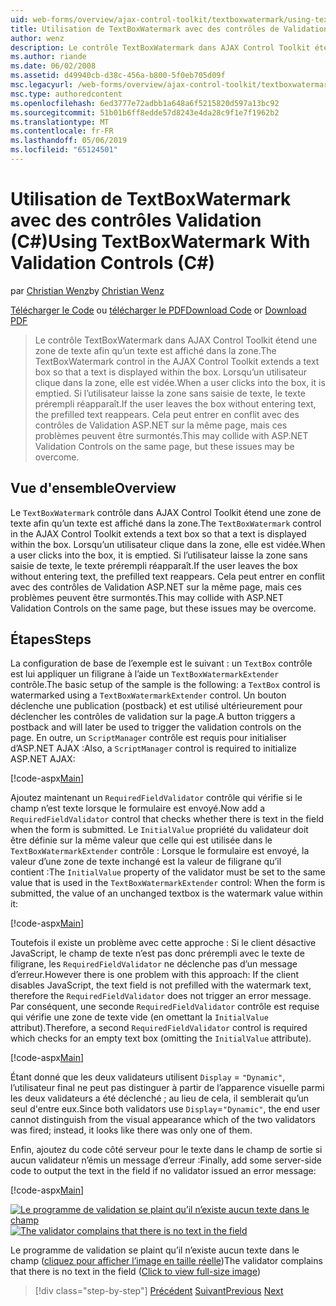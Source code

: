 ```yaml
---
uid: web-forms/overview/ajax-control-toolkit/textboxwatermark/using-textboxwatermark-with-validation-controls-cs
title: Utilisation de TextBoxWatermark avec des contrôles de Validation (c#) | Microsoft Docs
author: wenz
description: Le contrôle TextBoxWatermark dans AJAX Control Toolkit étend une zone de texte afin qu’un texte est affiché dans la zone. Lorsqu’un utilisateur clique dans la zone, il je...
ms.author: riande
ms.date: 06/02/2008
ms.assetid: d49940cb-d38c-456a-b800-5f0eb705d09f
msc.legacyurl: /web-forms/overview/ajax-control-toolkit/textboxwatermark/using-textboxwatermark-with-validation-controls-cs
msc.type: authoredcontent
ms.openlocfilehash: 6ed3777e72adbb1a648a6f5215820d597a13bc92
ms.sourcegitcommit: 51b01b6ff8edde57d8243e4da28c9f1e7f1962b2
ms.translationtype: MT
ms.contentlocale: fr-FR
ms.lasthandoff: 05/06/2019
ms.locfileid: "65124501"
---
```

# <a name="using-textboxwatermark-with-validation-controls-c"></a><span data-ttu-id="f4a21-104">Utilisation de TextBoxWatermark avec des contrôles Validation (C#)</span><span class="sxs-lookup"><span data-stu-id="f4a21-104">Using TextBoxWatermark With Validation Controls (C#)</span></span>

<span data-ttu-id="f4a21-105">par [Christian Wenz](https://github.com/wenz)</span><span class="sxs-lookup"><span data-stu-id="f4a21-105">by [Christian Wenz](https://github.com/wenz)</span></span>

<span data-ttu-id="f4a21-106">[Télécharger le Code](http://download.microsoft.com/download/9/3/f/93f8daea-bebd-4821-833b-95205389c7d0/TextBoxWatermark2.cs.zip) ou [télécharger le PDF](http://download.microsoft.com/download/b/6/a/b6ae89ee-df69-4c87-9bfb-ad1eb2b23373/textboxwatermark2CS.pdf)</span><span class="sxs-lookup"><span data-stu-id="f4a21-106">[Download Code](http://download.microsoft.com/download/9/3/f/93f8daea-bebd-4821-833b-95205389c7d0/TextBoxWatermark2.cs.zip) or [Download PDF](http://download.microsoft.com/download/b/6/a/b6ae89ee-df69-4c87-9bfb-ad1eb2b23373/textboxwatermark2CS.pdf)</span></span>

> <span data-ttu-id="f4a21-107">Le contrôle TextBoxWatermark dans AJAX Control Toolkit étend une zone de texte afin qu’un texte est affiché dans la zone.</span><span class="sxs-lookup"><span data-stu-id="f4a21-107">The TextBoxWatermark control in the AJAX Control Toolkit extends a text box so that a text is displayed within the box.</span></span> <span data-ttu-id="f4a21-108">Lorsqu’un utilisateur clique dans la zone, elle est vidée.</span><span class="sxs-lookup"><span data-stu-id="f4a21-108">When a user clicks into the box, it is emptied.</span></span> <span data-ttu-id="f4a21-109">Si l’utilisateur laisse la zone sans saisie de texte, le texte prérempli réapparaît.</span><span class="sxs-lookup"><span data-stu-id="f4a21-109">If the user leaves the box without entering text, the prefilled text reappears.</span></span> <span data-ttu-id="f4a21-110">Cela peut entrer en conflit avec des contrôles de Validation ASP.NET sur la même page, mais ces problèmes peuvent être surmontés.</span><span class="sxs-lookup"><span data-stu-id="f4a21-110">This may collide with ASP.NET Validation Controls on the same page, but these issues may be overcome.</span></span>

## <a name="overview"></a><span data-ttu-id="f4a21-111">Vue d'ensemble</span><span class="sxs-lookup"><span data-stu-id="f4a21-111">Overview</span></span>

<span data-ttu-id="f4a21-112">Le `TextBoxWatermark` contrôle dans AJAX Control Toolkit étend une zone de texte afin qu’un texte est affiché dans la zone.</span><span class="sxs-lookup"><span data-stu-id="f4a21-112">The `TextBoxWatermark` control in the AJAX Control Toolkit extends a text box so that a text is displayed within the box.</span></span> <span data-ttu-id="f4a21-113">Lorsqu’un utilisateur clique dans la zone, elle est vidée.</span><span class="sxs-lookup"><span data-stu-id="f4a21-113">When a user clicks into the box, it is emptied.</span></span> <span data-ttu-id="f4a21-114">Si l’utilisateur laisse la zone sans saisie de texte, le texte prérempli réapparaît.</span><span class="sxs-lookup"><span data-stu-id="f4a21-114">If the user leaves the box without entering text, the prefilled text reappears.</span></span> <span data-ttu-id="f4a21-115">Cela peut entrer en conflit avec des contrôles de Validation ASP.NET sur la même page, mais ces problèmes peuvent être surmontés.</span><span class="sxs-lookup"><span data-stu-id="f4a21-115">This may collide with ASP.NET Validation Controls on the same page, but these issues may be overcome.</span></span>

## <a name="steps"></a><span data-ttu-id="f4a21-116">Étapes</span><span class="sxs-lookup"><span data-stu-id="f4a21-116">Steps</span></span>

<span data-ttu-id="f4a21-117">La configuration de base de l’exemple est le suivant : un `TextBox` contrôle est lui appliquer un filigrane à l’aide un `TextBoxWatermarkExtender` contrôle.</span><span class="sxs-lookup"><span data-stu-id="f4a21-117">The basic setup of the sample is the following: a `TextBox` control is watermarked using a `TextBoxWatermarkExtender` control.</span></span> <span data-ttu-id="f4a21-118">Un bouton déclenche une publication (postback) et est utilisé ultérieurement pour déclencher les contrôles de validation sur la page.</span><span class="sxs-lookup"><span data-stu-id="f4a21-118">A button triggers a postback and will later be used to trigger the validation controls on the page.</span></span> <span data-ttu-id="f4a21-119">En outre, un `ScriptManager` contrôle est requis pour initialiser d’ASP.NET AJAX :</span><span class="sxs-lookup"><span data-stu-id="f4a21-119">Also, a `ScriptManager` control is required to initialize ASP.NET AJAX:</span></span>

[!code-aspx[Main](using-textboxwatermark-with-validation-controls-cs/samples/sample1.aspx)]

<span data-ttu-id="f4a21-120">Ajoutez maintenant un `RequiredFieldValidator` contrôle qui vérifie si le champ n’est texte lorsque le formulaire est envoyé.</span><span class="sxs-lookup"><span data-stu-id="f4a21-120">Now add a `RequiredFieldValidator` control that checks whether there is text in the field when the form is submitted.</span></span> <span data-ttu-id="f4a21-121">Le `InitialValue` propriété du validateur doit être définie sur la même valeur que celle qui est utilisée dans le `TextBoxWatermarkExtender` contrôle : Lorsque le formulaire est envoyé, la valeur d’une zone de texte inchangé est la valeur de filigrane qu’il contient :</span><span class="sxs-lookup"><span data-stu-id="f4a21-121">The `InitialValue` property of the validator must be set to the same value that is used in the `TextBoxWatermarkExtender` control: When the form is submitted, the value of an unchanged textbox is the watermark value within it:</span></span>

[!code-aspx[Main](using-textboxwatermark-with-validation-controls-cs/samples/sample2.aspx)]

<span data-ttu-id="f4a21-122">Toutefois il existe un problème avec cette approche : Si le client désactive JavaScript, le champ de texte n’est pas donc prérempli avec le texte de filigrane, les `RequiredFieldValidator` ne déclenche pas d’un message d’erreur.</span><span class="sxs-lookup"><span data-stu-id="f4a21-122">However there is one problem with this approach: If the client disables JavaScript, the text field is not prefilled with the watermark text, therefore the `RequiredFieldValidator` does not trigger an error message.</span></span> <span data-ttu-id="f4a21-123">Par conséquent, une seconde `RequiredFieldValidator` contrôle est requise qui vérifie une zone de texte vide (en omettant la `InitialValue` attribut).</span><span class="sxs-lookup"><span data-stu-id="f4a21-123">Therefore, a second `RequiredFieldValidator` control is required which checks for an empty text box (omitting the `InitialValue` attribute).</span></span>

[!code-aspx[Main](using-textboxwatermark-with-validation-controls-cs/samples/sample3.aspx)]

<span data-ttu-id="f4a21-124">Étant donné que les deux validateurs utilisent `Display` = `"Dynamic"`, l’utilisateur final ne peut pas distinguer à partir de l’apparence visuelle parmi les deux validateurs a été déclenché ; au lieu de cela, il semblerait qu’un seul d'entre eux.</span><span class="sxs-lookup"><span data-stu-id="f4a21-124">Since both validators use `Display`=`"Dynamic"`, the end user cannot distinguish from the visual appearance which of the two validators was fired; instead, it looks like there was only one of them.</span></span>

<span data-ttu-id="f4a21-125">Enfin, ajoutez du code côté serveur pour le texte dans le champ de sortie si aucun validateur n’émis un message d’erreur :</span><span class="sxs-lookup"><span data-stu-id="f4a21-125">Finally, add some server-side code to output the text in the field if no validator issued an error message:</span></span>

[!code-aspx[Main](using-textboxwatermark-with-validation-controls-cs/samples/sample4.aspx)]

<span data-ttu-id="f4a21-126">[![Le programme de validation se plaint qu’il n’existe aucun texte dans le champ](using-textboxwatermark-with-validation-controls-cs/_static/image2.png)](using-textboxwatermark-with-validation-controls-cs/_static/image1.png)</span><span class="sxs-lookup"><span data-stu-id="f4a21-126">[![The validator complains that there is no text in the field](using-textboxwatermark-with-validation-controls-cs/_static/image2.png)](using-textboxwatermark-with-validation-controls-cs/_static/image1.png)</span></span>

<span data-ttu-id="f4a21-127">Le programme de validation se plaint qu’il n’existe aucun texte dans le champ ([cliquez pour afficher l’image en taille réelle](using-textboxwatermark-with-validation-controls-cs/_static/image3.png))</span><span class="sxs-lookup"><span data-stu-id="f4a21-127">The validator complains that there is no text in the field ([Click to view full-size image](using-textboxwatermark-with-validation-controls-cs/_static/image3.png))</span></span>

> [!div class="step-by-step"]
> <span data-ttu-id="f4a21-128">[Précédent](using-textboxwatermark-in-a-formview-cs.md)
> [Suivant](using-textboxwatermark-in-a-formview-vb.md)</span><span class="sxs-lookup"><span data-stu-id="f4a21-128">[Previous](using-textboxwatermark-in-a-formview-cs.md)
[Next](using-textboxwatermark-in-a-formview-vb.md)</span></span>
